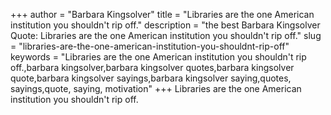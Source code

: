 +++
author = "Barbara Kingsolver"
title = "Libraries are the one American institution you shouldn't rip off."
description = "the best Barbara Kingsolver Quote: Libraries are the one American institution you shouldn't rip off."
slug = "libraries-are-the-one-american-institution-you-shouldnt-rip-off"
keywords = "Libraries are the one American institution you shouldn't rip off.,barbara kingsolver,barbara kingsolver quotes,barbara kingsolver quote,barbara kingsolver sayings,barbara kingsolver saying,quotes, sayings,quote, saying, motivation"
+++
Libraries are the one American institution you shouldn't rip off.
